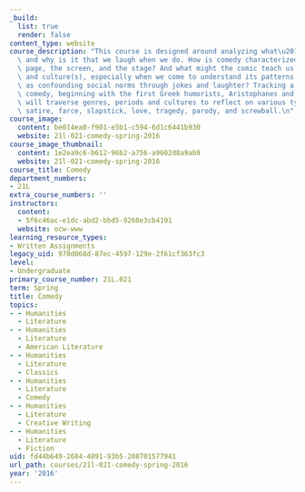 ```yaml
---
_build:
  list: true
  render: false
content_type: website
course_description: "This course is designed around analyzing what\u2019s so funny\
  \ and why is it that we laugh when we do. How is comedy characterized on the fictional\
  \ page, the screen, and the stage? And what might the comic teach us about the self\
  \ and culture(s), especially when we come to understand its patterns of transgression\
  \ as confounding social norms through jokes and laughter? Tracking a history of\
  \ comedy, beginning with the first Greek humorists, Aristophanes and Plautus, we\
  \ will traverse genres, periods and cultures to reflect on various types of humor:\
  \ satire, farce, slapstick, love, tragedy, parody, and screwball.\n"
course_image:
  content: be014ea0-f901-e5b1-c594-6d1c6441b930
  website: 21l-021-comedy-spring-2016
course_image_thumbnail:
  content: 1e2ea9c6-b612-96b2-a756-a9602d8a9ab9
  website: 21l-021-comedy-spring-2016
course_title: Comedy
department_numbers:
- 21L
extra_course_numbers: ''
instructors:
  content:
  - 5f6c46ac-e1dc-abd2-bbd5-9260e3cb4191
  website: ocw-www
learning_resource_types:
- Written Assignments
legacy_uid: 970d068d-87ec-4597-129e-2f61cf363fc3
level:
- Undergraduate
primary_course_number: 21L.021
term: Spring
title: Comedy
topics:
- - Humanities
  - Literature
- - Humanities
  - Literature
  - American Literature
- - Humanities
  - Literature
  - Classics
- - Humanities
  - Literature
  - Comedy
- - Humanities
  - Literature
  - Creative Writing
- - Humanities
  - Literature
  - Fiction
uid: fd44b649-2684-4891-93b5-208701577941
url_path: courses/21l-021-comedy-spring-2016
year: '2016'
---
```

